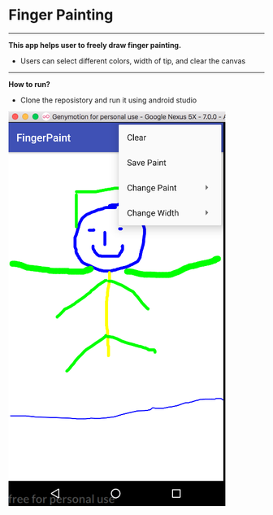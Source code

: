 # Finger Painting 
---
**This app helps user to freely draw finger painting.**
* Users can select different colors, width of tip, and clear the canvas 

---
**How to run?**
* Clone the reposistory and run it using android studio



![alt text](https://github.com/makkhay/Paint/blob/master/Screen%20Shot%202017-05-18%20at%203.01.36%20PM.png)
